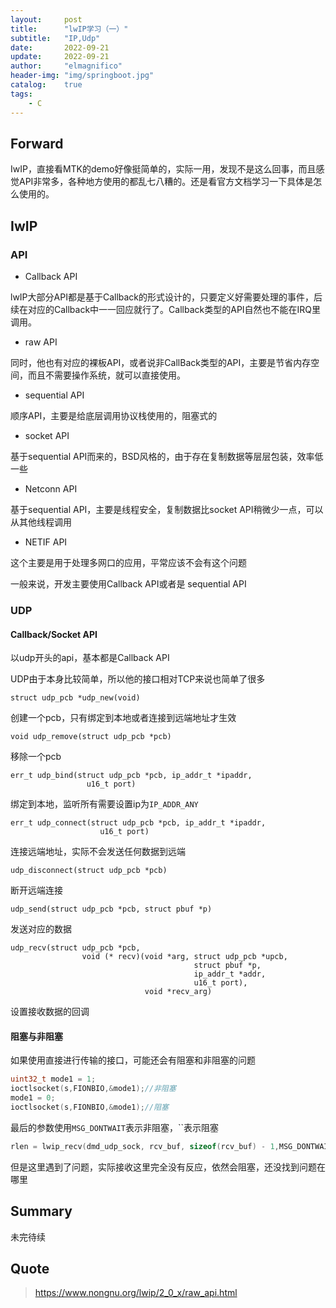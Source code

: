 ```yaml
---
layout:     post
title:      "lwIP学习（一）"
subtitle:   "IP,Udp"
date:       2022-09-21
update:     2022-09-21
author:     "elmagnifico"
header-img: "img/springboot.jpg"
catalog:    true
tags:
    - C
---
```


## Forward

IwIP，直接看MTK的demo好像挺简单的，实际一用，发现不是这么回事，而且感觉API非常多，各种地方使用的都乱七八糟的。还是看官方文档学习一下具体是怎么使用的。



## IwIP



### API



- Callback API

lwIP大部分API都是基于Callback的形式设计的，只要定义好需要处理的事件，后续在对应的Callback中一一回应就行了。Callback类型的API自然也不能在IRQ里调用。



- raw API

同时，他也有对应的裸板API，或者说非CallBack类型的API，主要是节省内存空间，而且不需要操作系统，就可以直接使用。



- sequential API

顺序API，主要是给底层调用协议栈使用的，阻塞式的



- socket API

基于sequential API而来的，BSD风格的，由于存在复制数据等层层包装，效率低一些



- Netconn API

基于sequential API，主要是线程安全，复制数据比socket API稍微少一点，可以从其他线程调用



- NETIF API

这个主要是用于处理多网口的应用，平常应该不会有这个问题



一般来说，开发主要使用Callback API或者是 sequential API



### UDP

#### Callback/Socket API

以udp开头的api，基本都是Callback API

UDP由于本身比较简单，所以他的接口相对TCP来说也简单了很多

```
struct udp_pcb *udp_new(void)
```

创建一个pcb，只有绑定到本地或者连接到远端地址才生效



```
void udp_remove(struct udp_pcb *pcb)
```

移除一个pcb



```
err_t udp_bind(struct udp_pcb *pcb, ip_addr_t *ipaddr,
                 u16_t port)
```

绑定到本地，监听所有需要设置ip为`IP_ADDR_ANY `



```
err_t udp_connect(struct udp_pcb *pcb, ip_addr_t *ipaddr,
                    u16_t port)
```

连接远端地址，实际不会发送任何数据到远端



```
udp_disconnect(struct udp_pcb *pcb)
```

断开远端连接



```
udp_send(struct udp_pcb *pcb, struct pbuf *p)
```

发送对应的数据



```
udp_recv(struct udp_pcb *pcb,
                void (* recv)(void *arg, struct udp_pcb *upcb,
                                         struct pbuf *p,
                                         ip_addr_t *addr,
                                         u16_t port),
                              void *recv_arg)
```

设置接收数据的回调



#### 阻塞与非阻塞

如果使用直接进行传输的接口，可能还会有阻塞和非阻塞的问题

```c
uint32_t mode1 = 1;
ioctlsocket(s,FIONBIO,&mode1);//非阻塞
mode1 = 0;
ioctlsocket(s,FIONBIO,&mode1);//阻塞
```



最后的参数使用`MSG_DONTWAIT`表示非阻塞，``表示阻塞

```c
rlen = lwip_recv(dmd_udp_sock, rcv_buf, sizeof(rcv_buf) - 1,MSG_DONTWAIT);
```



但是这里遇到了问题，实际接收这里完全没有反应，依然会阻塞，还没找到问题在哪里



## Summary

未完待续



## Quote

> https://www.nongnu.org/lwip/2_0_x/raw_api.html
